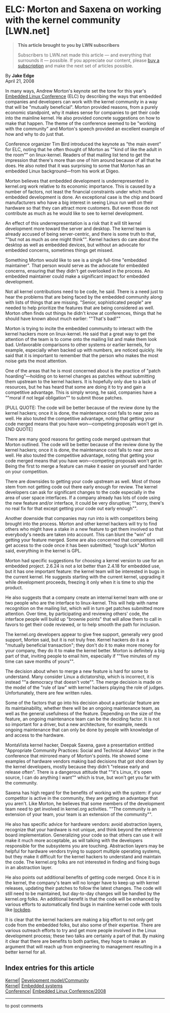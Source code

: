# ELC: Morton and Saxena on working with the kernel community [LWN.net]

> **This article brought to you by LWN subscribers**
> 
> Subscribers to LWN.net made this article — and everything that surrounds it — possible. If you appreciate our content, please [buy a subscription](/Promo/nst-nag3/subscribe) and make the next set of articles possible. 

By **Jake Edge**  
April 21, 2008 

In many ways, Andrew Morton's keynote set the tone for this year's [Embedded Linux Conference](http://embeddedlinuxconference.com/elc2008/index.html) (ELC) by describing the ways that embedded companies and developers can work with the kernel community in a way that will be "mutually beneficial". Morton provided reasons, from a purely economic standpoint, why it makes sense for companies to get their code into the mainline kernel. He also provided concrete suggestions on how to make that happen. The theme of the conference seemed to be "working with the community" and Morton's speech provided an excellent example of how and why to do just that. 

Conference organizer Tim Bird introduced the keynote as "the main event" for ELC, noting that he often thought of Morton as ""kind of like the adult in the room"" on linux-kernel. Readers of that mailing list tend to get the impression that there's more than one of him around because of all that he does. He also noted that it was surprising to some that Morton has an embedded Linux background—from his work at Digeo. 

Morton believes that embedded development is underrepresented in kernel.org work relative to its economic importance. This is caused by a number of factors, not least the financial constraints under which much embedded development is done. An exceptional case is the chip and board manufacturers who have a big interest in seeing Linux run well on their hardware so that they can attract more customers. But even those do not contribute as much as he would like to see to kernel development. 

An effect of this underrepresentation is a risk that it will tilt kernel development more toward the server and desktop. The kernel team is already accused of being server-centric, and there is some truth to that, ""but not as much as one might think"". Kernel hackers do care about the desktop as well as embedded devices, but without an advocate for embedded concerns, sometimes things get missed. 

Something Morton would like to see is a single full-time "embedded maintainer". That person would serve as the advocate for embedded concerns, ensuring that they didn't get overlooked in the process. An embedded maintainer could make a significant impact for embedded development. 

Not all kernel contributions need to be code, he said. There is a need just to hear the problems that are being faced by the embedded community along with lists of things that are missing. "Senior, sophisticated people" are needed to help prioritize the features that are being considered as well. Morton often finds out things he didn't know at conferences, things that he should have known about much earlier: ""That's bad!"" 

Morton is trying to incite the embedded community to interact with the kernel hackers more on linux-kernel. He said that a great way to get the attention of the team is to come onto the mailing list and make them look bad. Unfavorable comparisons to other systems or earlier kernels, for example, especially when backed up with numbers, are noticed quickly. He said that it is important to remember that the person who makes the most noise gets the most attention. 

One of the areas that he is most concerned about is the practice of "patch hoarding"—holding on to kernel changes as patches without submitting them upstream to the kernel hackers. It is hopefully only due to a lack of resources, but he has heard that some are doing it to try and gain a competitive advantage. This is simply wrong, he said, companies have a ""moral if not legal obligation"" to submit those patches. 

[PULL QUOTE:  The code will be better because of the review done by the kernel hackers; once it is done, the maintenance cost falls to near zero as well. He also touted the competitive advantage, noting that getting your code merged means that you have won—competing proposals won't get in.  END QUOTE]

There are many good reasons for getting code merged upstream that Morton outlined. The code will be better because of the review done by the kernel hackers; once it is done, the maintenance cost falls to near zero as well. He also touted the competitive advantage, noting that getting your code merged means that you have won—competing proposals won't get in. Being the first to merge a feature can make it easier on yourself and harder on your competition. 

There are downsides to getting your code upstream as well. Most of those stem from not getting code out there early enough for review. The kernel developers can ask for significant changes to the code especially in the area of user space interfaces. If a company already has lots of code using the new feature and/or interface, it could be very disruptive; ""sorry, there's no real fix for that except getting your code out early enough"". 

Another downside that companies may run into is with competitors being brought into the process. Morton and other kernel hackers will try to find others who might have a stake in a new feature to get them involved so that everybody's needs are taken into account. This can blunt the "win" of getting your feature merged. Some are also concerned that competitors will get access to the code once it has been submitted; "tough luck" Morton said, everything in the kernel is GPL. 

Morton had specific suggestions for choosing a kernel version to use for an embedded project. 2.6.24 is not a lot better than 2.4.18 for embedded use, but it has one important feature: the kernel team will be interested in bugs in the current kernel. He suggests starting with the current kernel, upgrading it while development proceeds, freezing it only when it is time to ship the product. 

He also suggests that a company create an internal kernel team with one or two people who are the interface to linux-kernel. This will help with name recognition on the mailing list, which will in turn get patches submitted more attention. Over time, by participating and reviewing others' code, the interface people will build up "brownie points" that will allow them to call in favors to get their code reviewed, or to help smooth the path for inclusion. 

The kernel.org developers appear to give free support, generally very good support, Morton said, but it is not truly free. Kernel hackers do it as a "mutually beneficial transaction"; they don't do it to make more money for your company, they do it to make the kernel better. Morton is definitely a big part of that, inviting people to email him, especially if ""five minutes of my time can save months of yours"". 

The decision about when to merge a new feature is hard for some to understand. Many consider Linux a dictatorship, which is incorrect, it is instead ""a democracy that doesn't vote"". The merge decision is made on the model of the "rule of law" with kernel hackers playing the role of judges. Unfortunately, there are few written rules. 

Some of the factors that go into his decision about a particular feature are its maintainability, whether there will be an ongoing maintenance team, as well as the general usefulness of the feature. Depending on the size of the feature, an ongoing maintenance team can be the deciding factor. It is not so important for a driver, but a new architecture, for example, needs ongoing maintenance that can only be done by people with knowledge of and access to the hardware. 

MontaVista kernel hacker, Deepak Saxena, gave a presentation entitled "Appropriate Community Practices: Social and Technical Advice" later in the conference that mirrored many of Morton's points. He showed some examples of hardware vendors making bad decisions that got shot down by the kernel developers, mostly because they didn't "release early and release often". There is a dangerous attitude that ""it's Linux, it's open source, I can do anything I want"" which is true, but won't get you far with the community. 

Saxena has high regard for the benefits of working with the system: if your competitor is active in the community, they are getting an advantage that you aren't. Like Morton, he believes that some members of the development team need to get involved in kernel.org activities. ""The community is an extension of your team, your team is an extension of the community"". 

He also has specific advice for hardware vendors: avoid abstraction layers, recognize that your hardware is not unique, and think beyond the reference board implementation. Generalizing your code so that others can use it will make it much more acceptable, as will talking with the developers responsible for the subsystems you are touching. Abstraction layers may be helpful for hardware vendors trying to support multiple operating systems, but they make it difficult for the kernel hackers to understand and maintain the code. The kernel.org folks are not interested in finding and fixing bugs in an abstraction layer. 

He also points out additional benefits of getting code merged. Once it is in the kernel, the company's team will no longer have to keep up with kernel releases, updating their patches to follow the latest changes. The code will still need to be maintained, but day-to-day changes will be handled by the kernel.org folks. An additional benefit is that the code will be enhanced by various efforts to automatically find bugs in mainline kernel code with tools like [lockdep](http://lwn.net/Articles/185666/). 

It is clear that the kernel hackers are making a big effort to not only get code from the embedded folks, but also some of their expertise. There are various outreach efforts to try and get more people involved in the Linux development process; these two talks are certainly a part of that. By making it clear that there are benefits to both parties, they hope to make an argument that will reach up from engineering to management resulting in a better kernel for all. 

  
Index entries for this article  
---  
[Kernel](/Kernel/Index)| [Development model/Community](/Kernel/Index#Development_model-Community)  
[Kernel](/Kernel/Index)| [Embedded systems](/Kernel/Index#Embedded_systems)  
[Conference](/Archives/ConferenceIndex/)| [Embedded Linux Conference/2008](/Archives/ConferenceIndex/#Embedded_Linux_Conference-2008)  
  


* * *

to post comments 
